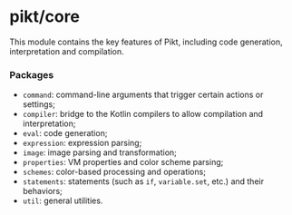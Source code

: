 # pikt/core

This module contains the key features of Pikt, including code generation, interpretation and compilation.

### Packages
- `command`: command-line arguments that trigger certain actions or settings;
- `compiler`: bridge to the Kotlin compilers to allow compilation and interpretation;
- `eval`: code generation;
- `expression`: expression parsing;
- `image`: image parsing and transformation;
- `properties`: VM properties and color scheme parsing;
- `schemes`: color-based processing and operations;
- `statements`: statements (such as `if`, `variable.set`, etc.) and their behaviors;
- `util`: general utilities.